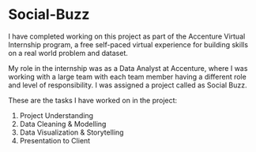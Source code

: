 # Social-Buzz

I have completed working on this project as part of the Accenture Virtual Internship program, a free self-paced virtual experience for building skills on a real world problem and dataset.

My role in the internship was as a Data Analyst at Accenture, where I was working with a large team with each team member having a different role and level of responsibility. I was assigned a project called as Social Buzz. 

These are the tasks I have worked on in the project:

1. Project Understanding
2. Data Cleaning & Modelling
3. Data Visualization & Storytelling
4. Presentation to Client
